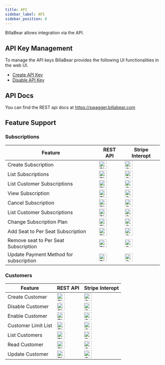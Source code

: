 ```yaml
---
title: API
sidebar_label: API
sidebar_position: 8
---
```

BillaBear allows integration via the API.

## API Key Management

To manage the API keys BillaBear provides the following UI functionalities in the web UI.

* [Create API Key](./create_api_key)
* [Disable API Key](./disable)

## API Docs

You can find the REST api docs at https://swagger.billabear.com

## Feature Support


### Subscriptions

| Feature | REST API | Stripe Interopt |
| --- | ---- | --- |
| Create Subscription | <img src="/img/tick.svg" alt="Tick" width="25"/>  | <img src="/img/cross.svg" alt="Cross" width="25"/> | 
| List Subscriptions | <img src="/img/tick.svg" alt="Tick" width="25"/>  | <img src="/img/tick.svg" alt="Cross" width="25"/> | 
| List Customer Subscriptions | <img src="/img/tick.svg" alt="Tick" width="25"/>  | <img src="/img/tick.svg" alt="Cross" width="25"/> | 
| View Subscription |  <img src="/img/tick.svg" alt="Tick" width="25"/>  | <img src="/img/cross.svg" alt="Cross" width="25"/> | 
| Cancel Subscription | <img src="/img/tick.svg" alt="Tick" width="25"/>  | <img src="/img/tick.svg" alt="Cross" width="25"/> |
| List Customer Subscriptions | <img src="/img/tick.svg" alt="Tick" width="25"/>  | <img src="/img/tick.svg" alt="Cross" width="25"/> | 
| Change Subscription Plan | <img src="/img/tick.svg" alt="Tick" width="25"/>  | <img src="/img/tick.svg" alt="Cross" width="25"/> | 
| Add Seat to Per Seat Subscription | <img src="/img/tick.svg" alt="Tick" width="25"/>  | <img src="/img/tick.svg" alt="Cross" width="25"/> | 
| Remove seat to Per Seat Subscription | <img src="/img/tick.svg" alt="Tick" width="25"/>  | <img src="/img/tick.svg" alt="Cross" width="25"/> | 
| Update Payment Method for subscription | <img src="/img/tick.svg" alt="Tick" width="25"/>  | <img src="/img/tick.svg" alt="Cross" width="25"/> | 

### Customers

| Feature | REST API | Stripe Interopt |
| --- | ---- | --- |
| Create Customer | <img src="/img/tick.svg" alt="Tick" width="25"/>  | <img src="/img/cross.svg" alt="Cross" width="25"/> | 
| Disable Customer | <img src="/img/tick.svg" alt="Tick" width="25"/>  | <img src="/img/cross.svg" alt="Cross" width="25"/> | 
| Enable Customer | <img src="/img/tick.svg" alt="Tick" width="25"/>  | <img src="/img/cross.svg" alt="Cross" width="25"/> | 
| Customer Limit List | <img src="/img/tick.svg" alt="Tick" width="25"/>  | <img src="/img/cross.svg" alt="Cross" width="25"/> | 
| List Customers | <img src="/img/tick.svg" alt="Tick" width="25"/>  | <img src="/img/cross.svg" alt="Cross" width="25"/> | 
| Read Customer | <img src="/img/tick.svg" alt="Tick" width="25"/>  | <img src="/img/cross.svg" alt="Cross" width="25"/> | 
| Update Customer | <img src="/img/tick.svg" alt="Tick" width="25"/>  | <img src="/img/cross.svg" alt="Cross" width="25"/> | 